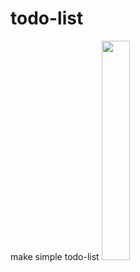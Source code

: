 # todo-list

make simple todo-list
<img src="[https://user-images.githubusercontent.com/86299528/161548444-dfb4b69e-61fb-45bf-8b87-37749c0c5976.gif](https://user-images.githubusercontent.com/86299528/188295422-0d9db9dc-ca7d-40e5-96a5-b7efb7754324.gif)" width="30%" height="30%">
